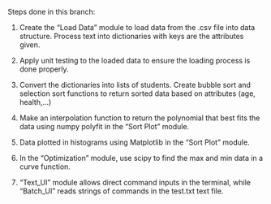 Steps done in this branch:

1.	Create the “Load Data” module to load data from the .csv file into data structure. Process text into dictionaries with keys are the attributes given.

2.	Apply unit testing to the loaded data to ensure the loading process is done properly.

3.	Convert the dictionaries into lists of students. Create bubble sort and selection sort functions to return sorted data based on attributes (age, health,...)

4.	Make an interpolation function to return the polynomial that best fits the data using numpy polyfit in the “Sort Plot” module.

5.	Data plotted in histograms using Matplotlib in the “Sort Plot” module. 

6.	In the “Optimization” module, use scipy to find the max and min data in a curve function. 

7.	“Text_UI” module allows direct command inputs in the terminal, while “Batch_UI” reads strings of commands in the test.txt text file.
